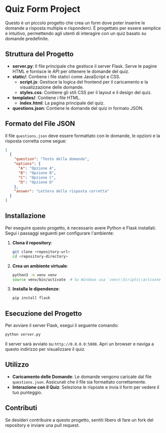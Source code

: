 # Quiz Form Project

Questo è un piccolo progetto che crea un form dove poter inserire le domande a risposta multipla e risponderci. È progettato per essere semplice e intuitivo, permettendo agli utenti di interagire con un quiz basato su domande predefinite.

## Struttura del Progetto

- **server.py**: Il file principale che gestisce il server Flask. Serve le pagine HTML e fornisce le API per ottenere le domande del quiz.
- **static/**: Contiene i file statici come JavaScript e CSS.
  - **script.js**: Gestisce la logica del frontend per il caricamento e la visualizzazione delle domande.
  - **styles.css**: Contiene gli stili CSS per il layout e il design del quiz.
- **templates/**: Contiene i file HTML.
  - **index.html**: La pagina principale del quiz.
- **questions.json**: Contiene le domande del quiz in formato JSON.

## Formato del File JSON

Il file `questions.json` deve essere formattato con le domande, le opzioni e la risposta corretta come segue:

```json
[
  {
    "question": "Testo della domanda",
    "options": {
      "A": "Opzione A",
      "B": "Opzione B",
      "C": "Opzione C",
      "D": "Opzione D"
    },
    "answer": "Lettera della risposta corretta"
  }
]
```

## Installazione

Per eseguire questo progetto, è necessario avere Python e Flask installati. Segui i passaggi seguenti per configurare l'ambiente:

1. **Clona il repository**:
   ```bash
   git clone <repository-url>
   cd <repository-directory>
   ```

2. **Crea un ambiente virtuale**:
   ```bash
   python3 -m venv venv
   source venv/bin/activate  # Su Windows usa `venv\\Scripts\\activate`
   ```

3. **Installa le dipendenze**:
   ```bash
   pip install flask
   ```

## Esecuzione del Progetto

Per avviare il server Flask, esegui il seguente comando:

```bash
python server.py
```

Il server sarà avviato su `http://0.0.0.0:5000`. Apri un browser e naviga a questo indirizzo per visualizzare il quiz.

## Utilizzo

- **Caricamento delle Domande**: Le domande vengono caricate dal file `questions.json`. Assicurati che il file sia formattato correttamente.
- **Interazione con il Quiz**: Seleziona le risposte e invia il form per vedere il tuo punteggio.

## Contributi

Se desideri contribuire a questo progetto, sentiti libero di fare un fork del repository e inviare una pull request.

